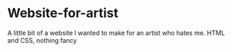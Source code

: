 # Website-for-artist
A little bit of a website I wanted to make for an artist who hates me. HTML and CSS, nothing fancy
